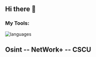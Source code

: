 ## Hi there 👋

<h3>My Tools:</h3>
<img src="https://skillicons.dev/icons?i=html,css,c,python,linux" alt="languages">
<h2>Osint -- NetWork+ -- CSCU</h2>
